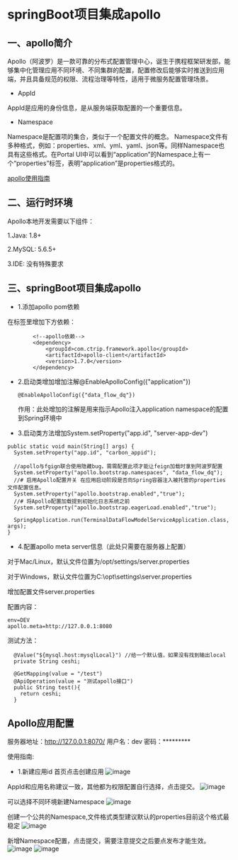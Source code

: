 # springBoot项目集成apollo

## 一、apollo简介

Apollo（阿波罗）是一款可靠的分布式配置管理中心，诞生于携程框架研发部，能够集中化管理应用不同环境、不同集群的配置，配置修改后能够实时推送到应用端，并且具备规范的权限、流程治理等特性，适用于微服务配置管理场景。

* AppId

AppId是应用的身份信息，是从服务端获取配置的一个重要信息。


* Namespace


Namespace是配置项的集合，类似于一个配置文件的概念。
Namespace文件有多种格式，例如：properties、xml、yml、yaml、json等。同样Namespace也具有这些格式。在Portal UI中可以看到“application”的Namespace上有一个“properties”标签，表明“application”是properties格式的。

[apollo使用指南](https://www.apolloconfig.com/#/zh/usage/apollo-user-guide?id=_11-%e5%88%9b%e5%bb%ba%e9%a1%b9%e7%9b%ae)

## 二、运行时环境

Apollo本地开发需要以下组件：

1.Java: 1.8+

2.MySQL: 5.6.5+

3.IDE: 没有特殊要求

## 三、springBoot项目集成apollo

* 1.添加apollo pom依赖

在<dependencies>标签里增加下方依赖：

```
		<!--apollo依赖-->
		<dependency>
			<groupId>com.ctrip.framework.apollo</groupId>
			<artifactId>apollo-client</artifactId>
			<version>1.7.0</version>
		</dependency>
```
  
* 2.启动类增加增加注解@EnableApolloConfig({"application"})
  
  ```
  @EnableApolloConfig({"data_flow_dq"})
  ```
  
  作用：此处增加的注解是用来指示Apollo注入application namespace的配置到Spring环境中

 * 3.启动类方法增加System.setProperty("app.id", "server-app-dev")
 
  ```
  public static void main(String[] args) {
    System.setProperty("app.id", "carbon_appid");

    //apollo与fgign联合使用隐藏bug，需需配置此项才能让feign加载时拿到阿波罗配置
    System.setProperty("apollo.bootstrap.namespaces", "data_flow_dq");
    //# 启用Apollo配置开关 在应用启动阶段是否向Spring容器注入被托管的properties文件配置信息。
    System.setProperty("apollo.bootstrap.enabled","true");
    //# 将Apollo配置加载提到初始化日志系统之前
    System.setProperty("apollo.bootstrap.eagerLoad.enabled","true");

    SpringApplication.run(TerminalDataFlowModelServiceApplication.class, args);
  }
  ```
  
  * 4.配置apollo meta server信息（此处只需要在服务器上配置）
  
对于Mac/Linux，默认文件位置为/opt/settings/server.properties
  
对于Windows，默认文件位置为C:\opt\settings\server.properties
  
增加配置文件server.properties
  
配置内容：
```
env=DEV
apollo.meta=http://127.0.0.1:8080
```

测试方法：
```
  @Value("${mysql.host:mysqlLocal}") //给一个默认值，如果没有找到输出local
  private String ceshi;

  @GetMapping(value = "/test")
  @ApiOperation(value = "测试apollo接口")
  public String test(){
    return ceshi;
  }
```
  
  ## Apollo应用配置

服务器地址：http://127.0.0.1:8070/
用户名：dev
密码：*********
  
 
  使用指南:
* 1.新建应用id
首页点击创建应用
![image](https://user-images.githubusercontent.com/64882640/190845210-86ef37ef-4471-4c9d-a258-d5705d2e4cc1.png)

AppId和应用名称建议一致，其他都为权限配置自行选择，点击提交。
![image](https://user-images.githubusercontent.com/64882640/190845226-0386f662-c095-4596-9fc5-dc4145987ad5.png)
  
可以选择不同环境新建Namespace
![image](https://user-images.githubusercontent.com/64882640/190845267-9da28489-8fcb-4e47-a5f1-3a7e8970f09d.png)

创建一个公共的Namespace,文件格式类型建议默认的properties目前这个格式最稳定
![image](https://user-images.githubusercontent.com/64882640/190845283-9c365027-0b28-4b44-ba55-05fb95e38229.png)

新增Namespace配置，点击提交，需要注意提交之后要点发布才能生效。
![image](https://user-images.githubusercontent.com/64882640/190845297-0b98c68c-f058-4be2-b140-5b8b1d3e5abb.png)
![image](https://user-images.githubusercontent.com/64882640/190845315-44c0d824-7572-4324-9ae4-200282231267.png)


 
